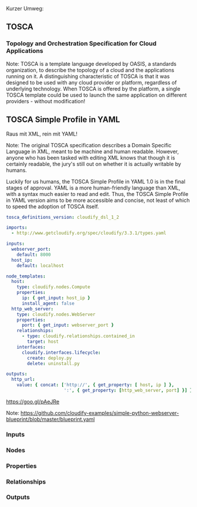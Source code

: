 <!-- .slide: data-background-image="images/cloudify-logo.svg" data-background-size="contain" -->


Kurzer Umweg:
## TOSCA
### Topology and Orchestration Specification for Cloud Applications

Note: TOSCA is a template language developed by OASIS, a standards
organization, to describe the topology of a cloud and the applications
running on it. A distinguishing characteristic of TOSCA is that it was
designed to be used with any cloud provider or platform, regardless of
underlying technology. When TOSCA is offered by the platform, a single
TOSCA template could be used to launch the same application on
different providers - without modification!


## TOSCA Simple Profile in YAML
Raus mit XML, rein mit YAML!

Note: The original TOSCA specification describes a Domain Specific
Language in XML, meant to be machine and human readable. However,
anyone who has been tasked with editing XML knows that though it is
certainly readable, the jury's still out on whether it is actually
writable by humans.

Luckily for us humans, the TOSCA Simple Profile in YAML 1.0 is in the
final stages of approval. YAML is a more human-friendly language than
XML, with a syntax much easier to read and edit. Thus, the TOSCA
Simple Profile in YAML version aims to be more accessible and concise,
not least of which to speed the adoption of TOSCA itself.


```yaml
tosca_definitions_version: cloudify_dsl_1_2

imports:
  - http://www.getcloudify.org/spec/cloudify/3.3.1/types.yaml

inputs:
  webserver_port:
    default: 8000
  host_ip:
    default: localhost

node_templates:
  host:
    type: cloudify.nodes.Compute
    properties:
      ip: { get_input: host_ip }
      install_agent: false
  http_web_server:
    type: cloudify.nodes.WebServer
    properties:
      port: { get_input: webserver_port }
    relationships:
      - type: cloudify.relationships.contained_in
        target: host
    interfaces:
      cloudify.interfaces.lifecycle:
        create: deploy.py
        delete: uninstall.py

outputs:
  http_url:
    value: { concat: ['http://', { get_property: [ host, ip ] },
                      ':', { get_property: [http_web_server, port] }] }
```

<https://goo.gl/pAeJRe>

Note: <https://github.com/cloudify-examples/simple-python-webserver-blueprint/blob/master/blueprint.yaml>


### Inputs
### Nodes
### Properties
### Relationships
### Outputs


<!-- .slide: data-background-image="images/cloudify-overview.svg" data-background-size="contain" -->

